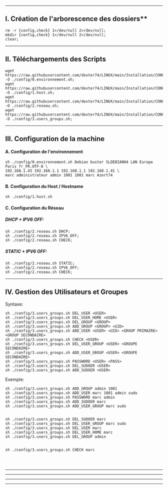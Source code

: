 -----------------------------------------------------------------------------------------------------

## I. Création de l'arborescence des dossiers**
````
rm -r {config,check} 1>/dev/null 2>/dev/null;
mkdir {config,check} 1>/dev/null 2>/dev/null;
clear;
````

-----------------------------------------------------------------------------------------------------

## II. Téléchargements des Scripts
````
wget https://raw.githubusercontent.com/dexter74/LINUX/main/Installation/CONFIG/0.environnement.sh -O ./config/0.environnement.sh;
wget https://raw.githubusercontent.com/dexter74/LINUX/main/Installation/CONFIG/1.host.sh -O ./config/1.host.sh;
wget https://raw.githubusercontent.com/dexter74/LINUX/main/Installation/CONFIG/2.reseau.sh -O ./config/2.reseau.sh;
wget https://raw.githubusercontent.com/dexter74/LINUX/main/Installation/CONFIG/3.users_groups.sh -O ./config/3.users_groups.sh;
````

-----------------------------------------------------------------------------------------------------

## III. Configuration de la machine

#### A. Configuration de l'environnement
````console
sh ./config/0.environnement.sh Debian buster SLDEBIAN04 LAN Europe Paris fr_FR.UTF-8 \
192.168.1.43 192.168.1.1 192.168.1.1 192.168.1.41 \
marc administrateur admin 1001 1001 marc Azert74
````

#### B. Configuration du Host / Hostname

````console
sh ./config/1.host.sh
````

#### C. Configuration du Réseau

##### DHCP + IPV6 OFF:
````console
sh ./config/2.reseau.sh DHCP;
sh ./config/2.reseau.sh IPV6_OFF;
sh ./config/2.reseau.sh CHECK;
````

##### STATIC + IPV6 OFF:
````console
sh ./config/2.reseau.sh STATIC;
sh ./config/2.reseau.sh IPV6_OFF;
sh ./config/2.reseau.sh CHECK;
````

-----------------------------------------------------------------------------------------------------

## IV. Gestion des Utilisateurs et Groupes

Syntaxe:
````console
sh ./config/3.users_groups.sh DEL_USER <USER>
sh ./config/3.users_groups.sh DEL_USER_HOME <USER>
sh ./config/3.users_groups.sh DEL_GROUP <GROUP>
sh ./config/3.users_groups.sh ADD_GROUP <GROUP> <GID>
sh ./config/3.users_groups.sh ADD_USER <USER> <UID> <GROUP PRIMAIRE> <GROUP SECONDAIRE> 
sh ./config/3.users_groups.sh CHECK <USER>
sh ./config/3.users_groups.sh DEL_USER_GROUP <USER> <GROUPE SECONDAIRE>
sh ./config/3.users_groups.sh ADD_USER_GROUP <USER> <GROUPE SECONDAIRE>
sh ./config/3.users_groups.sh PASSWORD <USER> <PASS>
sh ./config/3.users_groups.sh DEL_SUDOER <USER>
sh ./config/3.users_groups.sh ADD_SUDOER <USER>
````

Exemple:
````
sh ./config/3.users_groups.sh ADD_GROUP admin 1001
sh ./config/3.users_groups.sh ADD_USER marc 1001 admin sudo
sh ./config/3.users_groups.sh PASSWORD marc admin
sh ./config/3.users_groups.sh ADD_SUDOER marc
sh ./config/3.users_groups.sh ADD_USER_GROUP marc sudo


sh ./config/3.users_groups.sh DEL_SUDOER marc
sh ./config/3.users_groups.sh DEL_USER_GROUP marc sudo
sh ./config/3.users_groups.sh DEL_USER marc
sh ./config/3.users_groups.sh DEL_USER_HOME marc
sh ./config/3.users_groups.sh DEL_GROUP admin


sh ./config/3.users_groups.sh CHECK marc




````

-----------------------------------------------------------------------------------------------------

-----------------------------------------------------------------------------------------------------

-----------------------------------------------------------------------------------------------------

-----------------------------------------------------------------------------------------------------

